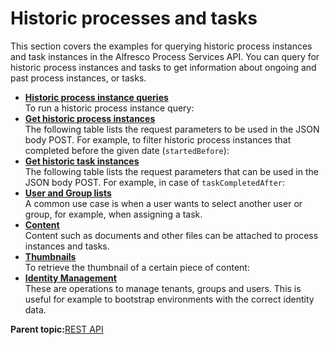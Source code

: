 # Historic processes and tasks

This section covers the examples for querying historic process instances and task instances in the Alfresco Process Services API. You can query for historic process instances and tasks to get information about ongoing and past process instances, or tasks.

-   **[Historic process instance queries](../topics/historic_process_instance_queries.md)**  
 To run a historic process instance query:
-   **[Get historic process instances](../topics/get_historic_process_instances.md)**  
The following table lists the request parameters to be used in the JSON body POST. For example, to filter historic process instances that completed before the given date \(`startedBefore`\):
-   **[Get historic task instances](../topics/get_historic_task_instances.md)**  
The following table lists the request parameters that can be used in the JSON body POST. For example, in case of `taskCompletedAfter`:
-   **[User and Group lists](../topics/user_and_group_lists.md)**  
A common use case is when a user wants to select another user or group, for example, when assigning a task.
-   **[Content](../topics/content.md)**  
 Content such as documents and other files can be attached to process instances and tasks.
-   **[Thumbnails](../topics/thumbnails.md)**  
 To retrieve the thumbnail of a certain piece of content:
-   **[Identity Management](../topics/identity_management.md)**  
These are operations to manage tenants, groups and users. This is useful for example to bootstrap environments with the correct identity data.

**Parent topic:**[REST API](../topics/rest_api.md)

